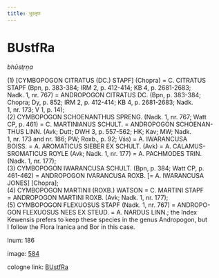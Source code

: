 ```yaml
---
title: भूस्तृण
---
```


# BUstfRa

<i>bhūstṛṇa</i>  <div n="P" />(1) [<bot>CYMBOPOGON CITRATUS (DC.) STAPF</bot>] (Chopra) = <bot>C. CITRATUS <div n="lb" />STAPF</bot> (Bpn, p. 383-384; IRM 2, p. 412-414; KB 4, p. 2681-2683; <div n="lb" />Nadk. 1, nr. 767) = <bot>ANDROPOGON CITRATUS DC.</bot> (Bpn, p. 383-384; <div n="lb" />Chopra; Dy, p. 852; IRM 2, p. 412-414; KB 4, p. 2681-2683; Nadk. <div n="lb" />1, nr. 173; V 1, p. 14); <div n="P" />(2) <bot>CYMBOPOGON SCHOENANTHUS SPRENG.</bot> (Nadk. 1, nr. 767; Watt <div n="lb" />CP, p. 461) = <bot>C. MARTINIANUS SCHULT.</bot> = <bot>ANDROPOGON SCHOENAN- <div n="lb" />THUS LINN.</bot> (Avk; Dutt; DWH 3, p. 557-562; HK; Kav; MW; Nadk. <div n="lb" />1, nr. 173 and nr. 186; PW; Roxb., p. 92; Vśs) = <bot>A. IWARANCUSA <div n="lb" />BOISS.</bot> = <bot>A. AROMATICUS SIEBER EX SCHULT.</bot> (Avk) = <bot>A. CALAMUS- <div n="lb" />SROMATICUS ROYLE</bot> (Avk; Nadk. 1, nr. 177) = <bot>A. PACHMODES TRIN.</bot> <div n="lb" />(Nadk. 1, nr. 177); <div n="P" />(3) <bot>CYMBOPOGON IWARANCUSA SCHULT.</bot> (Bpn, p. 384; Watt CP, p. <div n="lb" />461-462) = <bot>ANDROPOGON IVARANCUSA ROXB.</bot> [= <bot>A. IWARANCUSA <div n="lb" />JONES</bot>] [Chopra]; <div n="P" />(4) <bot>CYMBOPOGON MARTINII (ROXB.) WATSON</bot> = <bot>C. MARTINI STAPF</bot> <div n="lb" />= <bot>ANDROPOGON MARTINI ROXB.</bot> (Avk; Nadk. 1, nr. 177); <div n="P" />(5) <bot>CYMBOPOGON FLEXUOSUS STAPF</bot> (Nadk. 1, nr. 767) = <bot>ANDROPO- <div n="lb" />GON FLEXUOSUS NEES EX STEUD.</bot> = <bot>A. NARDUS LINN.</bot>; the Index <div n="lb" />Kewensis prefers to keep these species in the genus Andropogon, but <div n="lb" /><bot>I</bot> follow the Flora Iranica and Bor in this case.

lnum: 186

image: [584](https://www.sanskrit-lexicon.uni-koeln.de/scans/csl-apidev/servepdf.php?dict=snp&page=584)

cologne link: [BUstfRa](https://sanskrit-lexicon.uni-koeln.de/scans/csl-apidev/getword.php?dict=snp&key=BUstfRa)

